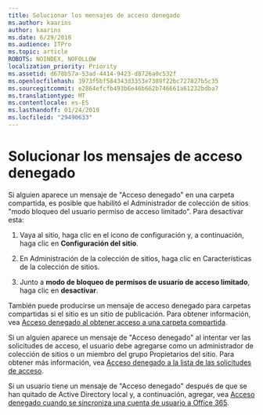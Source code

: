 ```yaml
---
title: Solucionar los mensajes de acceso denegado
ms.author: kaarins
author: kaarins
ms.date: 6/29/2018
ms.audience: ITPro
ms.topic: article
ROBOTS: NOINDEX, NOFOLLOW
localization_priority: Priority
ms.assetid: d678b57a-53ad-4414-9423-d8726a0c532f
ms.openlocfilehash: 3973f5bf584343d3353e7389f22bc727827b5c35
ms.sourcegitcommit: e2864efcfb493b6e46b662b746661a61232bdba7
ms.translationtype: MT
ms.contentlocale: es-ES
ms.lasthandoff: 01/24/2019
ms.locfileid: "29490633"
---
```

# <a name="troubleshoot-access-denied-messages"></a>Solucionar los mensajes de acceso denegado

Si alguien aparece un mensaje de "Acceso denegado" en una carpeta compartida, es posible que habilitó el Administrador de colección de sitios "modo bloqueo del usuario permiso de acceso limitado". Para desactivar esta: 
  
1. Vaya al sitio, haga clic en el icono de configuración y, a continuación, haga clic en **Configuración del sitio**.
    
2. En Administración de la colección de sitios, haga clic en Características de la colección de sitios.
    
3. Junto a **modo de bloqueo de permisos de usuario de acceso limitado**, haga clic en **desactivar**.
    
También puede producirse un mensaje de acceso denegado para carpetas compartidas si el sitio es un sitio de publicación. Para obtener información, vea [Acceso denegado al obtener acceso a una carpeta compartida](https://go.microsoft.com/fwlink/?linkid=2004317).
  
Si un alguien aparece un mensaje de "Acceso denegado" al intentar ver las solicitudes de acceso, el usuario debe agregarse como un administrador de colección de sitios o un miembro del grupo Propietarios del sitio. Para obtener más información, vea [Acceso denegado a la lista de las solicitudes de acceso](https://go.microsoft.com/fwlink/?linkid=2004220).
  
Si un usuario tiene un mensaje de "Acceso denegado" después de que se han quitado de Active Directory local y, a continuación, agregar, vea [Acceso denegado cuando se sincroniza una cuenta de usuario a Office 365](https://go.microsoft.com/fwlink/?linkid=2004318).
  

